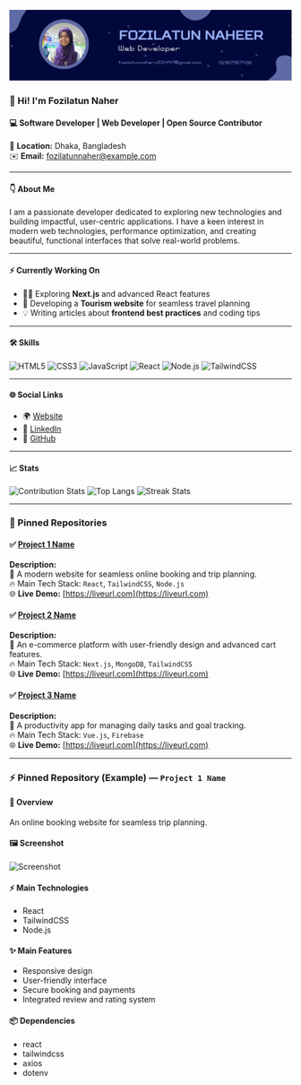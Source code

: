 <!-- Banner Image -->
![banner](https://github.com/FozilatunNaherC231447/FozilatunNaherC231447/blob/main/Banner.png)

<!-- Profile Picture Suggestion -->
<!-- খুব বেশি ফরমাল না খুব বেশি কেজুয়াল না এমন একটা ছবি অ্যাড করুন (যেমন: সাদা বা সলিড ব্যাকগ্রাউন্ড + স্মার্ট কেজুয়াল ড্রেস) -->

### 👋 Hi! I'm **Fozilatun Naher**
#### 💻 Software Developer | Web Developer | Open Source Contributor
📍 **Location:** Dhaka, Bangladesh  
✉️ **Email:** [fozilatunnaher@example.com](mailto:fozilatunnaher@example.com)

---

#### 👇 About Me
I am a passionate developer dedicated to exploring new technologies and building impactful, user-centric applications. I have a keen interest in modern web technologies, performance optimization, and creating beautiful, functional interfaces that solve real-world problems.

---

#### ⚡️ Currently Working On
- 👨‍💻 Exploring **Next.js** and advanced React features
- 🚀 Developing a **Tourism website** for seamless travel planning
- 💡 Writing articles about **frontend best practices** and coding tips

---

#### 🛠️ Skills
![HTML5](https://img.shields.io/badge/-HTML5-ff6600?logo=html5&logoColor=white) 
![CSS3](https://img.shields.io/badge/-CSS3-264de4?logo=css3&logoColor=white) 
![JavaScript](https://img.shields.io/badge/-JavaScript-f0db4f?logo=javascript&logoColor=black) 
![React](https://img.shields.io/badge/-React-61DAFB?logo=react&logoColor=black) 
![Node.js](https://img.shields.io/badge/-Node.js-43853d?logo=node.js&logoColor=white) 
![TailwindCSS](https://img.shields.io/badge/-TailwindCSS-38B2AC?logo=tailwindcss&logoColor=white)

---

#### 🌐 Social Links
- 🌍 [Website](https://yourwebsite.com)  
- 💼 [LinkedIn](https://www.linkedin.com/in/fozilatun-naher)  
- 🐙 [GitHub](https://github.com/FozilatunNaherC231447)

---

#### 📈 Stats
![Contribution Stats](https://github-readme-stats.vercel.app/api?username=FozilatunNaherC231447&show_icons=true&theme=radical)
![Top Langs](https://github-readme-stats.vercel.app/api/top-langs/?username=FozilatunNaherC231447&layout=compact&theme=radical)
![Streak Stats](https://github-readme-streak-stats.herokuapp.com/?user=FozilatunNaherC231447)

---

### 📌 Pinned Repositories

#### ✅ [Project 1 Name](https://github.com/FozilatunNaherC231447/project1)

**Description:**  
🌟 A modern website for seamless online booking and trip planning.  
🔥 Main Tech Stack: `React`, `TailwindCSS`, `Node.js`  
🌐 **Live Demo:** [https://liveurl.com](https://liveurl.com)

#### ✅ [Project 2 Name](https://github.com/FozilatunNaherC231447/project2)

**Description:**  
🌟 An e-commerce platform with user-friendly design and advanced cart features.  
🔥 Main Tech Stack: `Next.js`, `MongoDB`, `TailwindCSS`  
🌐 **Live Demo:** [https://liveurl.com](https://liveurl.com)

#### ✅ [Project 3 Name](https://github.com/FozilatunNaherC231447/project3)

**Description:**  
🌟 A productivity app for managing daily tasks and goal tracking.  
🔥 Main Tech Stack: `Vue.js`, `Firebase`  
🌐 **Live Demo:** [https://liveurl.com](https://liveurl.com)

---

### ⚡️ Pinned Repository (Example) — `Project 1 Name`

#### 📖 Overview
An online booking website for seamless trip planning.

#### 🖼️ Screenshot
![Screenshot](https://yourprojecturl/screenshot.png)

#### ⚡️ Main Technologies
- React
- TailwindCSS
- Node.js

#### ✨ Main Features
- Responsive design
- User-friendly interface
- Secure booking and payments
- Integrated review and rating system

#### 📦 Dependencies
- react
- tailwindcss
- axios
- dotenv


